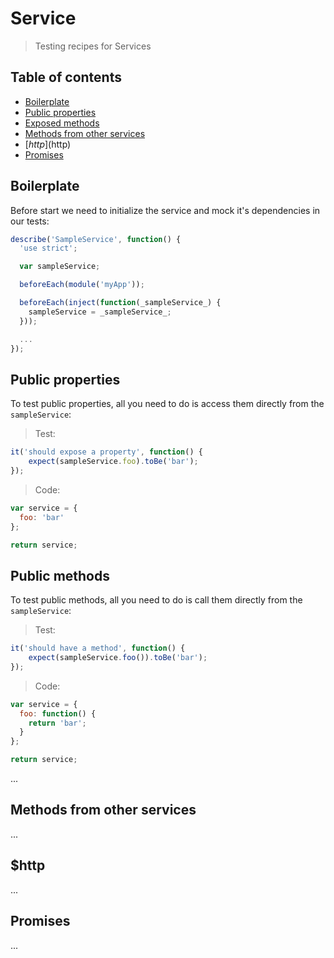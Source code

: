 # Service
> Testing recipes for Services

## Table of contents

- [Boilerplate](#boilerplate)
- [Public properties](#public-properties)
- [Exposed methods](#expose-methods)
- [Methods from other services](#methods-from-other-services)
- [$http]($http)
- [Promises](#promises)

## Boilerplate

Before start we need to initialize the service and mock it's dependencies in our tests:

```js
describe('SampleService', function() {
  'use strict';

  var sampleService;

  beforeEach(module('myApp'));

  beforeEach(inject(function(_sampleService_) {
    sampleService = _sampleService_;
  }));

  ...
});
```

## Public properties

To test public properties, all you need to do is access them directly from the `sampleService`:

> Test:

```js
it('should expose a property', function() {
    expect(sampleService.foo).toBe('bar');
});
```

> Code:

```js
var service = {
  foo: 'bar'
};

return service;
```

## Public methods

To test public methods, all you need to do is call them directly from the `sampleService`:

> Test:

```js
it('should have a method', function() {
    expect(sampleService.foo()).toBe('bar');
});
```

> Code:

```js
var service = {
  foo: function() {
    return 'bar';
  }
};

return service;
```



...

## Methods from other services

...


## $http

...

## Promises

...



